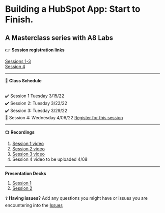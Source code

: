 # Building a HubSpot App: Start to Finish.
A Masterclass series with A8 Labs
---
:point_right: __Session registration links__ <br>

[Sessions 1-3](https://hubspot.zoom.us/webinar/register/WN_T4qhZQQaTwibh_J0W7Fh7A) <br>
[Session 4](https://hubspot.zoom.us/webinar/register/WN_Psf1kpPtQwuwdAiL-Gepdg)

---

:date: __Class Schedule__  
<br>

✔️ Session 1 Tuesday 3/15/22 <br>
✔️ Session 2:  Tuesday 3/22/22 <br>
✔️ Session 3:  Tuesday  3/29/22 <br>
:black_square_button: Session 4:  Wednesday 4/06/22 [Register for this session](https://hubspot.zoom.us/webinar/register/WN_Psf1kpPtQwuwdAiL-Gepdg)<br>

---
📺 __Recordings__

1. [Session 1 video](https://youtu.be/v3-hRaeLmf0)
2. [Session 2 video](https://youtu.be/suKjC0aQYS0)
3. [Session 3 video](https://youtu.be/A4AZH2C-J98)
4. Session 4 video to be uploaded 4/08

---
__Presentation Decks__
1. [Session 1](https://docs.google.com/presentation/d/1Dx10JE68fIfbE8pSFjTeThmnL0MEAZhKLTU3aDe5lUs/edit?usp=sharing)
2. [Session 2](https://docs.google.com/presentation/d/1HSJesjvyABq-tjOt2OEZf3YJtz_qkI98V_lrYn3Oknk/edit?usp=sharing)


:question: __Having issues?__
Add any questions you might have or issues you are encountering into the [Issues](https://github.com/tfoston8/HubSpotMasterClass1/issues)

